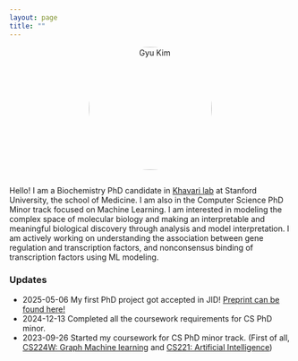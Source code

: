 ```yaml
---
layout: page
title: ""
---
```


<div style="text-align: center; margin-bottom: 2em;">
  <img src="/assets/images/gyu_headshot_2.jpg" alt="Gyu Kim" style="width: 220px; height: 220px; object-fit: cover; border-radius: 50%;">
</div>

Hello! I am a Biochemistry PhD candidate in [Khavari lab](https://khavarilab.stanford.edu/) at Stanford University, the school of Medicine. I am also in the Computer Science PhD Minor track focused on Machine Learning. 
I am interested in modeling the complex space of molecular biology and making an interpretable and meaningful biological discovery through analysis and model interpretation. I am actively working on understanding the association between gene regulation and transcription factors, and nonconsensus binding of transcription factors using ML modeling.

### Updates
- 2025-05-06 My first PhD project got accepted in JID! [Preprint can be found here!](]https://www.biorxiv.org/content/10.1101/2024.10.16.618774v1)
- 2024-12-13 Completed all the coursework requirements for CS PhD minor.
- 2023-09-26 Started my coursework for CS PhD minor track. (First of all, [CS224W: Graph Machine learning](http://snap.stanford.edu/class/cs224w-2023) and [CS221: Artificial Intelligence](https://stanford-cs221.github.io/autumn2023/))
